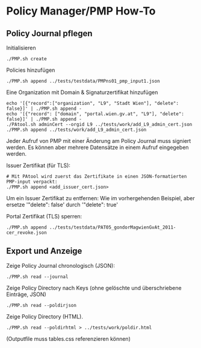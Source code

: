 # Policy Manager/PMP How-To

## Policy Journal pflegen

Initialisieren

    ./PMP.sh create

Policies hinzufügen

    ./PMP.sh append ../tests/testdata/PMPns01_pmp_input1.json

Eine Organization mit Domain & Signaturzertifikat hinzufügen 

    echo '[{"record":["organization", "L9", "Stadt Wien"], "delete": false}]' | ./PMP.sh append -
    echo '[{"record": ["domain", "portal.wien.gv.at", "L9"], "delete": false}]' | ./PMP.sh append -
    ./PAtool.sh adminCert --orgid L9 ../tests/work/add_L9_admin_cert.json
    ./PMP.sh append ../tests/work/add_L9_admin_cert.json
    
Jeder Aufruf von PMP mit einer Änderung am Policy Journal muss signiert werden. Es können aber 
mehrere Datensätze in einem Aufruf eingegeben werden.

Issuer Zertifikat (für TLS):  

    # Mit PAtool wird zuerst das Zertifikate in einen JSON-formatierten PMP-input verpackt:
    ./PMP.sh append <add_issuer_cert.json>
    
Um ein Issuer Zertifikat zu entfernen:
Wie im vorhergehenden Beispiel, aber ersetze '"delete": false' durch '"delete": true'

Portal Zertifikat (TLS) sperren:

    ./PMP.sh append ../tests/testdata/PAT05_gondorMagwienGvAt_2011-cer_revoke.json

## Export und Anzeige

Zeige Policy Journal chronologisch (JSON):

    ./PMP.sh read --journal 

Zeige Policy Directory nach Keys (ohne gelöschte und überschriebene Einträge, JSON)

    ./PMP.sh read --poldirjson 

Zeige Policy Directory  (HTML).

    ./PMP.sh read --poldirhtml > ../tests/work/poldir.html 

(Outputfile muss tables.css referenzieren können)
